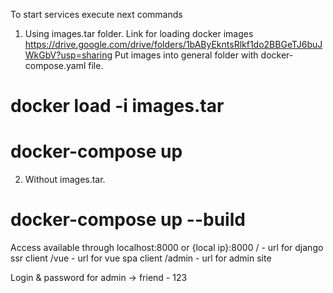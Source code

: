 To start services execute next commands

1. Using images.tar folder.
Link for loading docker images https://drive.google.com/drive/folders/1bAByEkntsRlkf1do2BBGeTJ6buJWkGbV?usp=sharing
Put images into general folder with docker-compose.yaml file.
# docker load -i images.tar
# docker-compose up

2. Without images.tar.
# docker-compose up --build


Access available through localhost:8000 or {local ip}:8000
    /      - url for django ssr client
    /vue   - url for vue spa client
    /admin - url for admin site


Login & password for admin -> friend - 123
